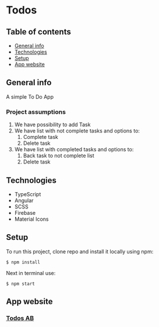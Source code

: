 # Todos

## Table of contents
* [General info](#general-info)
* [Technologies](#Technologies)
* [Setup](#Setup)
* [App website](#App-website)

## General info

A simple To Do App

### Project assumptions
1. We have possibility to add Task
2. We have list with not complete tasks and options to:
   1. Complete task
   2. Delete task
3. We have list with completed tasks and options to:
   1. Back task to not complete list
   2. Delete task

## Technologies
* TypeScript
* Angular
* SCSS
* Firebase
* Material Icons

## Setup
To run this project, clone repo and install it locally using npm:

```
$ npm install
```

Next in terminal use:
```
$ npm start
```
## App website

### [Todos AB](https://ng-todos-ab.web.app/)
